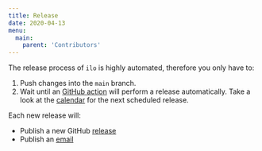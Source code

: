 ```yaml
---
title: Release
date: 2020-04-13
menu:
  main:
    parent: 'Contributors'
---
```


The release process of `ilo` is highly automated, therefore you only have to:

1. Push changes into the `main` branch.
2. Wait until an [GitHub action](https://github.com/metio/ilo/blob/main/.github/workflows/release.yml) will perform a release automatically. Take a look at the [calendar](https://metio.groups.io/g/ilo/calendar) for the next scheduled release.

Each new release will:

- Publish a new GitHub [release](https://github.com/metio/ilo/releases)
- Publish an [email](https://metio.groups.io/g/ilo/topics)
